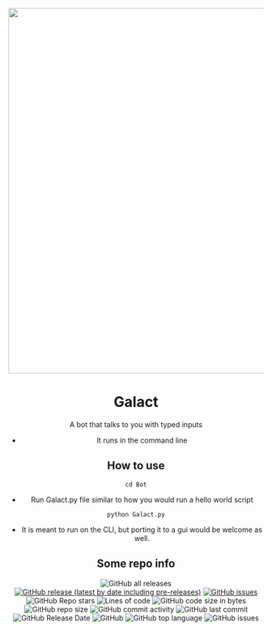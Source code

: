 <br />
<div align="center">
  <a href="https://github.com/absozero/galact">
    <img src="images/logo.svg" alt="Logo" width="1280" height="720">
  </a>

# Galact
A bot that talks to you with typed inputs
- It runs in the command line

## How to use
```
cd Bot
```
- Run Galact.py file similar to how you would run a hello world script
```
python Galact.py
```
- It is meant to run on the CLI, but porting it to a gui would be welcome as well.

## Some repo info

![GitHub all releases](https://img.shields.io/github/downloads/Absozero/Galact/total?style=for-the-badge)
[![GitHub release (latest by date including pre-releases)](https://img.shields.io/github/v/release/Absozero/Galact?include_prereleases&style=for-the-badge)](https://github.com/absozero/Galact/releases/) 
[![GitHub issues](https://img.shields.io/github/issues/Absozero/Galact?style=for-the-badge)](https://github.com/absozero/Galact/issues)
![GitHub Repo stars](https://img.shields.io/github/stars/Absozero/Galact?style=social)
![Lines of code](https://img.shields.io/tokei/lines/github/Absozero/Galact?style=for-the-badge)
![GitHub code size in bytes](https://img.shields.io/github/languages/code-size/Absozero/Galact?style=for-the-badge)
![GitHub repo size](https://img.shields.io/github/repo-size/Absozero/Galact?style=for-the-badge)
![GitHub commit activity](https://img.shields.io/github/commit-activity/w/Absozero/Galact?style=for-the-badge)
![GitHub last commit](https://img.shields.io/github/last-commit/Absozero/Galact?style=for-the-badge)
![GitHub Release Date](https://img.shields.io/github/release-date/Absozero/Galact?style=for-the-badge)
![GitHub](https://img.shields.io/github/license/Absozero/Galact?style=for-the-badge)
![GitHub top language](https://img.shields.io/github/languages/top/Absozero/Galact?style=for-the-badge)
![GitHub issues](https://img.shields.io/github/issues-raw/Absozero/Galact?style=for-the-badge)